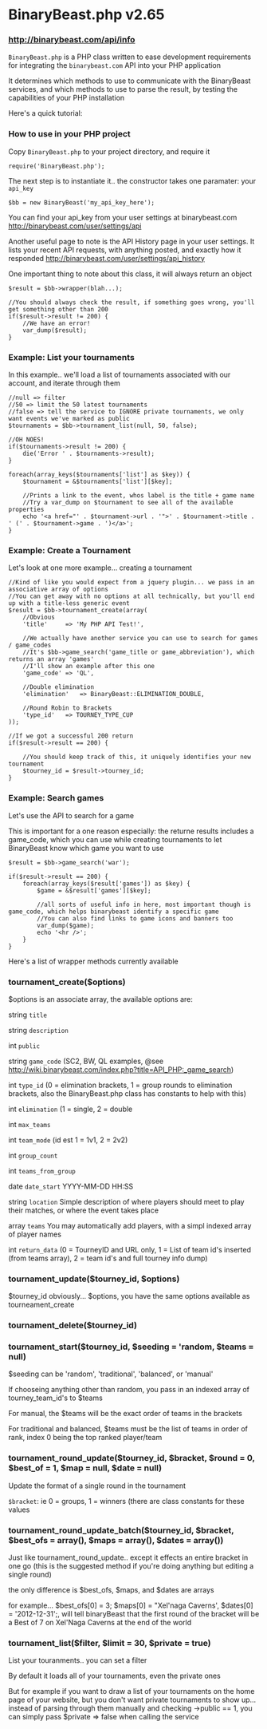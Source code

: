 # BinaryBeast.php v2.65
### <http://binarybeast.com/api/info>

`BinaryBeast.php` is a PHP class written to ease development requirements for integrating the `binarybeast.com` API into your PHP application


It determines which methods to use to communicate with the BinaryBeast services, and which methods to use to parse the result, by testing the capabilities of your PHP installation

Here's a quick tutorial:

### How to use in your PHP project

Copy `BinaryBeast.php` to your project directory, and require it


	require('BinaryBeast.php');


The next step is to instantiate it.. the constructor takes one paramater: your `api_key`


	$bb = new BinaryBeast('my_api_key_here');


You can find your api_key from your user settings at binarybeast.com <http://binarybeast.com/user/settings/api>

Another useful page to note is the API History page in your user settings.  It lists your recent API requests, with anything posted, and exactly how it responded
<http://binarybeast.com/user/settings/api_history>


One important thing to note about this class, it will always return an object

	$result = $bb->wrapper(blah...);

	//You should always check the result, if something goes wrong, you'll get something other than 200
	if($result->result != 200) {
		//We have an error!
		var_dump($result);
	}


### Example: List your tournaments

In this example.. we'll load a list of tournaments associated with our account, and iterate through them


	//null => filter
	//50 => limit the 50 latest tournaments
	//false	=> tell the service to IGNORE private tournaments, we only want events we've marked as public
	$tournaments = $bb->tournament_list(null, 50, false);

	//OH NOES!
	if($tournaments->result != 200) {
		die('Error ' . $tournaments->result);
	}

	foreach(array_keys($tournaments['list'] as $key)) {
		$tournament = &$tournaments['list'][$key];

		//Prints a link to the event, whos label is the title + game name
		//Try a var_dump on $tournament to see all of the available properties
		echo '<a href="' . $tournament->url . '">' . $tournament->title . ' (' . $tournament->game . ')</a>';
	}


### Example: Create a Tournament

Let's look at one more example... creating a tournament

	//Kind of like you would expect from a jquery plugin... we pass in an associative array of options
	//You can get away with no options at all technically, but you'll end up with a title-less generic event
	$result = $bb->tournament_create(array(
		//Obvious
		'title' 	=> 'My PHP API Test!',

		//We actually have another service you can use to search for games / game_codes
		//It's $bb->game_search('game_title or game_abbreviation'), which returns an array 'games'
		//I'll show an example after this one
		'game_code'	=> 'QL',

		//Double elimination
		'elimination' 	=> BinaryBeast::ELIMINATION_DOUBLE,

		//Round Robin to Brackets
		'type_id' 	=> TOURNEY_TYPE_CUP
	));

	//If we got a successful 200 return
	if($result->result == 200) {

		//You should keep track of this, it uniquely identifies your new tournament
		$tourney_id = $result->tourney_id;
	}


### Example: Search games

Let's use the API to search for a game

This is important for a one reason especially: the returne results includes a game_code, which you can use while creating tournaments to let BinaryBeast know which game you want to use


	$result = $bb->game_search('war');

	if($result->result == 200) {
		foreach(array_keys($result['games']) as $key) {
			$game = &$result['games'][$key];

			//all sorts of useful info in here, most important though is game_code, which helps binarybeast identify a specific game
			//You can also find links to game icons and banners too
			var_dump($game);
			echo '<hr />';
		}
	}






Here's a list of wrapper methods currently available

### tournament_create($options)
$options is an associate array, the available options are: 


string `title`

string `description`

int    `public`

string `game_code`            	(SC2, BW, QL examples, @see <http://wiki.binarybeast.com/index.php?title=API_PHP:_game_search>)

int    `type_id`              	(0 = elimination brackets, 1 = group rounds to elimination brackets, also the BinaryBeast.php class has constants to help with this)

int    `elimination`          	(1 = single, 2 = double

int    `max_teams`

int    `team_mode`            	(id est 1 = 1v1, 2 = 2v2)

int    `group_count`

int    `teams_from_group`

date   `date_start`		YYYY-MM-DD HH:SS

string `location`		Simple description of where players should meet to play their matches, or where the event takes place

array  `teams`			You may automatically add players, with a simpl indexed array of player names

int    `return_data`          	(0 = TourneyID and URL only, 1 = List of team id's inserted (from teams array), 2 = team id's and full tourney info dump)



### tournament_update($tourney_id, $options)

$tourney_id obviously... $options, you have the same options available as tourneament_create



### tournament_delete($tourney_id)


### tournament_start($tourney_id, $seeding = 'random, $teams = null)

$seeding can be 'random', 'traditional', 'balanced', or 'manual'

If chooseing anything other than random, you pass in an indexed array of tourney_team_id's to $teams

For manual, the $teams will be the exact order of teams in the brackets

For traditional and balanced, $teams must be the list of teams in order of rank, index 0 being the top ranked player/team



### tournament_round_update($tourney_id, $bracket, $round = 0, $best_of = 1, $map = null, $date = null)

Update the format of a single round in the tournament

`$bracket`: ie 0 = groups, 1 = winners (there are class constants for these values


### tournament_round_update_batch($tourney_id, $bracket, $best_ofs = array(), $maps = array(), $dates = array())

Just like tournament_round_update.. except it effects an entire bracket in one go (this is the suggested method if you're doing anything but editing a single round)

the only difference is $best_ofs, $maps, and $dates are arrays

for example... $best_ofs[0] = 3; $maps[0] = "Xel'naga Caverns', $dates[0] = '2012-12-31';, will tell binaryBeast that the first round of the bracket will be a Best of 7 on Xel'Naga Caverns at the end of the world



### tournament_list($filter, $limit = 30, $private = true)

List your touranments.. you can set a filter

By default it loads all of your tournaments, even the private ones

But for example if you want to draw a list of your tournaments on the home page of your website, but you don't want private tournaments to show up... instead of parsing through them manually and checking ->public == 1, you can simply pass $private => false when calling the service
